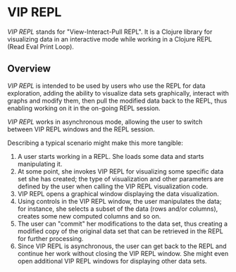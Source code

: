 # VIP REPL

*VIP REPL* stands for "View-Interact-Pull REPL". It is a Clojure library
for visualizing data in an interactive mode while working in a
Clojure REPL (Read Eval Print Loop).

## Overview

*VIP REPL* is intended to be used by users who use the REPL for data
exploration, adding the ability to visualize data sets graphically,
interact with graphs and modify them, then pull the modified data back
to the REPL, thus enabling working on it in the on-going REPL session.

*VIP REPL* works in asynchronous mode, allowing the user to switch
between VIP REPL windows and the REPL session.

Describing a typical scenario might make this more tangible:

1. A user starts working in a REPL. She loads some data and starts
   manipulating it.
2. At some point, she invokes VIP REPL for visualizing some specific
   data set she has created; the type of visualization and other
   parameters are defined by the user when calling the VIP REPL
   visualization code.
3. VIP REPL opens a graphical window displaying the data
   visualization.
4. Using controls in the VIP REPL window, the user
   manipulates the data; for instance, she selects a subset of the
   data (rows and/or columns), creates some new computed columns and
   so on.
5. The user can "commit" her modifications to the data set, thus
   creating a modified copy of the original data set that can be
   retrieved in the REPL for further processing.
6. Since VIP REPL is asynchronous, the user can get back to the REPL
   and continue her work without closing the VIP REPL window. She
   might even open additional VIP REPL windows for displaying other
   data sets.
   


